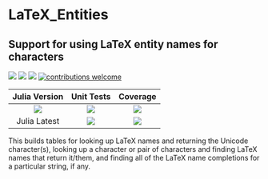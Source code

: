 # LaTeX_Entities
## Support for using LaTeX entity names for characters

[pkg-url]: https://github.com/JuliaString/LaTeX_Entities.jl.git

[julia-url]:    https://github.com/JuliaLang/Julia
[julia-release]:https://img.shields.io/github/release/JuliaLang/julia.svg

[release]:      https://img.shields.io/github/release/JuliaString/LaTeX_Entities.jl.svg
[release-date]: https://img.shields.io/github/release-date/JuliaString/LaTeX_Entities.jl.svg

[license-img]:  http://img.shields.io/badge/license-MIT-brightgreen.svg?style=flat
[license-url]:  LICENSE.md

[gitter-img]:   https://badges.gitter.im/Join%20Chat.svg
[gitter-url]:   https://gitter.im/JuliaString/Lobby?utm_source=badge&utm_medium=badge&utm_campaign=pr-badge

[travis-url]:   https://travis-ci.org/JuliaString/LaTeX_Entities.jl
[travis-s-img]: https://travis-ci.org/JuliaString/LaTeX_Entities.jl.svg
[travis-m-img]: https://travis-ci.org/JuliaString/LaTeX_Entities.jl.svg?branch=master

[codecov-url]:  https://codecov.io/gh/JuliaString/LaTeX_Entities.jl
[codecov-img]:  https://codecov.io/gh/JuliaString/LaTeX_Entities.jl/branch/master/graph/badge.svg

[contrib]:    https://img.shields.io/badge/contributions-welcome-brightgreen.svg?style=flat

[![][release]][pkg-url] [![][release-date]][pkg-url] [![][license-img]][license-url] [![contributions welcome][contrib]](https://github.com/JuliaString/LaTeX_Entities.jl/issues)

| **Julia Version** | **Unit Tests** | **Coverage** |
|:------------------:|:------------------:|:---------------------:|
| [![][julia-release]][julia-url] | [![][travis-s-img]][travis-url] | [![][codecov-img]][codecov-url]
| Julia Latest | [![][travis-m-img]][travis-url] | [![][codecov-img]][codecov-url]

This builds tables for looking up LaTeX names and returning the Unicode character(s),
looking up a character or pair of characters and finding LaTeX names that return it/them,
and finding all of the LaTeX name completions for a particular string, if any.
